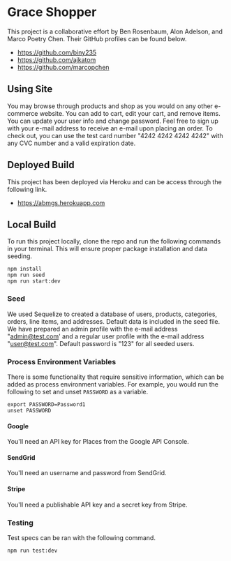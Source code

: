 # Grace Shopper
This project is a collaborative effort by Ben Rosenbaum, Alon Adelson, and Marco Poetry Chen. Their GitHub profiles can be found below.
- https://github.com/biny235
- https://github.com/ajkatom
- https://github.com/marcopchen

## Using Site
You may browse through products and shop as you would on any other e-commerce website. You can add to cart, edit your cart, and remove items. You can update your user info and change password. Feel free to sign up with your e-mail address to receive an e-mail upon placing an order. To check out, you can use the test card number "4242 4242 4242 4242" with any CVC number and a valid expiration date.

## Deployed Build
This project has been deployed via Heroku and can be access through the following link.
- https://abmgs.herokuapp.com

## Local Build
To run this project locally, clone the repo and run the following commands in your terminal. This will ensure proper package installation and data seeding.

```
npm install
npm run seed
npm run start:dev
```

### Seed
We used Sequelize to created a database of users, products, categories, orders, line items, and addresses. Default data is included in the seed file. We have prepared an admin profile with the e-mail address "admin@test.com' and a regular user profile with the e-mail address "user@test.com". Default password is "123" for all seeded users.

### Process Environment Variables
There is some functionality that require sensitive information, which can be added as process environment variables. For example, you would run the following to set and unset `PASSWORD` as a variable.

```
export PASSWORD=Password1
unset PASSWORD
```

#### Google
You'll need an API key for Places from the Google API Console.

#### SendGrid
You'll need an username and password from SendGrid.

#### Stripe
You'll need a publishable API key and a secret key from Stripe.

### Testing
Test specs can be ran with the following command.

```
npm run test:dev
```
